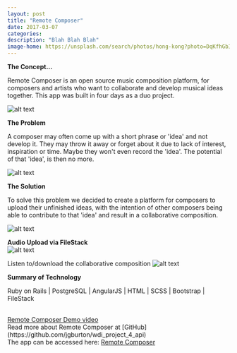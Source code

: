 ```yaml
---
layout: post
title: "Remote Composer"
date: 2017-03-07
categories:
description: "Blah Blah Blah"
image-home: https://unsplash.com/search/photos/hong-kong?photo=DqKfhGbI-sg
---
```

**The Concept...**

<p>Remote Composer is an open source music composition platform, for composers and artists who want to collaborate and develop musical ideas together. This app was built in four days as a duo project.</p>

![alt text](http://i.imgur.com/uOVnl1h.png "Remote Composer Homepage")

<!-- Video Demo:
<iframe width="560" height="315" src="https://www.youtube.com/embed/rix8R2qqICQ" frameborder="0" allowfullscreen></iframe>
<br/>
**The Problem**
<p>A composer may often come up with a short phrase or 'idea' and not develop it. They may throw it away or forget about it due to lack of interest, inspiration or time. Maybe they won't even record the 'idea'. The potential of that 'idea', is then no more.</p> -->

**The Problem**
<p>A composer may often come up with a short phrase or 'idea' and not develop it. They may throw it away or forget about it due to lack of interest, inspiration or time. Maybe they won't even record the 'idea'. The potential of that 'idea', is then no more.</p>

![alt text](http://i.imgur.com/3sdIHq0.png "Remote Composer Ideas Page")

**The Solution**
<p>To solve this problem we decided to create a platform for composers to upload their unfinished ideas, with the intention of other composers being able to contribute to that 'idea' and result in a collaborative composition.</p>

![alt text](http://i.imgur.com/JYcS5ey.png "Addition")
 <br/>

**Audio Upload via FileStack**
<br/>
![alt text](http://i1174.photobucket.com/albums/r613/jgburton/Screen%20Shot%202017-03-08%20at%2011.38.29_zpsvyqkewei.png "File Stack")
<br/>

Listen to/download the collaborative composition
![alt text](http://i.imgur.com/zpLKtMW.png "Play all")

**Summary of Technology**
<p>Ruby on Rails | PostgreSQL | AngularJS | HTML | SCSS | Bootstrap | FileStack</p>

<br/>
<a href="https://www.youtube.com/watch?v=rix8R2qqICQ" target="_blank">Remote Composer Demo video</a>
<br/>
Read more about Remote Composer at [GitHub](https://github.com/jgburton/wdi_project_4_api)
<br/>
The app can be accessed here: <a href="https://remotecomposer.herokuapp.com/" target="_blank">Remote Composer</a>
